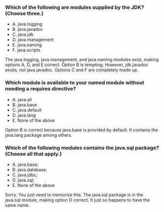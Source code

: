 ### Which of the following are modules supplied by the JDK? (Choose three.)
*  A. java.logging
*  B. java.javadoc
*  C. java.jdk
*  D. java.management
*  E. java.naming
*  F. java.scripts

The java.logging, java.management, and java.naming modules exist, making options A, D, and E correct.
Option B is tempting. However, jdk.javadoc exists, not java.javadoc. Options C and F are completely made up.

### Which module is available to your named module without needing a requires directive?
* A. java.all
*  B. java.base
*  C. java.default
*  D. java.lang
*  E. None of the above

Option B is correct because java.base is provided by default. It contains the java.lang package among others.

### Which of the following modules contains the java.sql package? (Choose all that apply.)
*  A. java.base;
*  B. java.database;
*  C. java.jdbc;
*  D. java.sql;
*  E. None of the above

Sorry. You just need to memorize this. The java.sql package is in the java.sql module, making option D correct. It just so happens to have the same name.